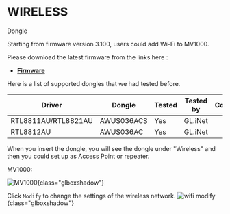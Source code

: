 # WIRELESS


 Dongle

Starting from firmware version 3.100, users could add Wi-Fi to MV1000.

Please download the latest firmware from the links here :
- [**Firmware**](https://dl.gl-inet.com/firmware/mv1000/v1/)

Here is a list of supported dongles that we had tested before. 

| Driver                                 | Dongle        | Tested | Tested by       | Comments* |
| -------------------------------------- | ------------- | ------ | --------------- | --------- |
| RTL8811AU/RTL8821AU                    | AWUS036ACS     | Yes    | GL.iNet         |           |
| RTL8812AU                              | AWUS036AC    | Yes    | GL.iNet         |           |


When you insert the dongle, you will see the dongle under "Wireless" and then you could set up as Access Point or repeater.


MV1000:

![MV1000](https://static.gl-inet.com/docs/en/3/setup/gl-mv1000/Wireless/Wireless6.png){class="glboxshadow"}


Click `Modify` to change the settings of the wireless network.
![wifi modify](https://static.gl-inet.com/docs/en/3/setup/gl-mv1000/Wireless/Wireless4.png){class="glboxshadow"}

